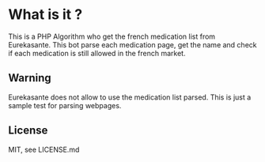 What is it ?
============

This is a PHP Algorithm who get the french medication list from Eurekasante. This bot parse each medication page, get the name and check if each medication is still allowed in the french market.

Warning
-------
Eurekasante does not allow to use the medication list parsed. This is just a sample test for parsing webpages.

License
-------

MIT, see LICENSE.md